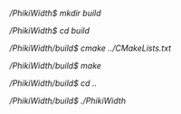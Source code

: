  */PhikiWidth$ mkdir build*

 */PhikiWidth$ cd build*

 */PhikiWidth/build$ cmake ../CMakeLists.txt*

 */PhikiWidth/build$ make*

 */PhikiWidth/build$ cd ..*

 */PhikiWidth/build$ ./PhikiWidth*
